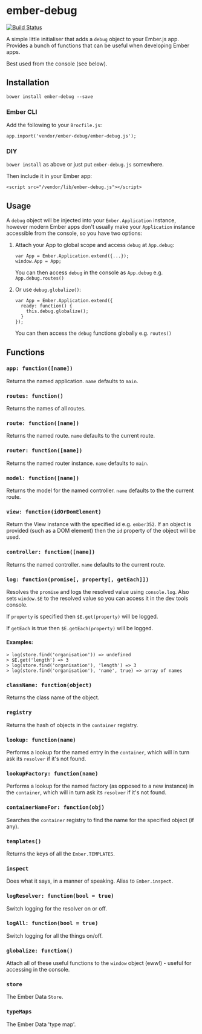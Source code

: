 # ember-debug

[![Build Status](https://travis-ci.org/aexmachina/ember-debug.png)](https://travis-ci.org/aexmachina/ember-debug)

A simple little initialiser that adds a `debug` object to your Ember.js app. Provides a bunch of functions that can be useful when developing Ember apps.

Best used from the console (see below).

## Installation

    bower install ember-debug --save

### Ember CLI

Add the following to your `Brocfile.js`:

    app.import('vendor/ember-debug/ember-debug.js');

### DIY

`bower install` as above or just put `ember-debug.js` somewhere.

Then include it in your Ember app:

	<script src="/vendor/lib/ember-debug.js"></script>

## Usage

A `debug` object will be injected into your `Ember.Application` instance, however modern Ember apps don't usually make your `Application` instance accessible from the console, so you have two options:

1. Attach your App to global scope and access `debug` at `App.debug`:

    ```
    var App = Ember.Application.extend({...});
    window.App = App;
    ```
    You can then access `debug` in the console as `App.debug` e.g. `App.debug.routes()`
2. Or use `debug.globalize()`:

    ```
    var App = Ember.Application.extend({
      ready: function() {
        this.debug.globalize();
      }
    });
    ```
    You can then access the `debug` functions globally e.g. `routes()`

## Functions

### `app: function([name])`

Returns the named application. `name` defaults to `main`.

### `routes: function()`

Returns the names of all routes.

### `route: function([name])`

Returns the named route. `name` defaults to the current route.

### `router: function([name])`

Returns the named router instance. `name` defaults to `main`.

### `model: function([name])`

Returns the model for the named controller. `name` defaults to the the current route.

### `view: function(idOrDomElement)`

Return the View instance with the specified id e.g. `ember352`. If an object 
is provided (such as a DOM element) then the `id` property of the object will be 
used.

### `controller: function([name])`

Returns the named controller. `name` defaults to the current route.

### `log: function(promise[, property[, getEach]])`

Resolves the `promise` and logs the resolved value using `console.log`.
Also sets `window.$E` to the resolved value so you can access it in the dev 
tools console.

If `property` is specified then `$E.get(property)` will be logged.

If `getEach` is true then `$E.getEach(property)` will be logged.

#### Examples:

```
> log(store.find('organisation')) => undefined
> $E.get('length') => 3
> log(store.find('organisation'), 'length') => 3
> log(store.find('organisation'), 'name', true) => array of names
```

### `className: function(object)`

Returns the class name of the object.

### `registry`

Returns the hash of objects in the `container` registry.

### `lookup: function(name)`

Performs a lookup for the named entry in the `container`, which will in turn
ask its `resolver` if it's not found.

### `lookupFactory: function(name)`

Performs a lookup for the named factory (as opposed to a new instance) in the `container`, 
which will in turn ask its `resolver` if it's not found.

### `containerNameFor: function(obj)`

Searches the `container` registry to find the name for the specified object 
(if any).

### `templates()`

Returns the keys of all the `Ember.TEMPLATES`.

### `inspect`

Does what it says, in a manner of speaking. Alias to `Ember.inspect`.

### `logResolver: function(bool = true)`

Switch logging for the resolver on or off.

### `logAll: function(bool = true)`

Switch logging for all the things on/off.

### `globalize: function()`

Attach all of these useful functions to the `window` object (eww!) - useful
for accessing in the console.

### `store`

The Ember Data `Store`.

### `typeMaps`

The Ember Data 'type map'.

